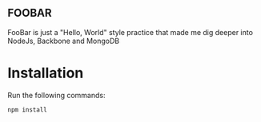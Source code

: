 FOOBAR
--------

FooBar is just a "Hello, World" style practice that made me dig deeper into NodeJs, Backbone and MongoDB


# Installation #

Run the following commands:

    npm install
    
